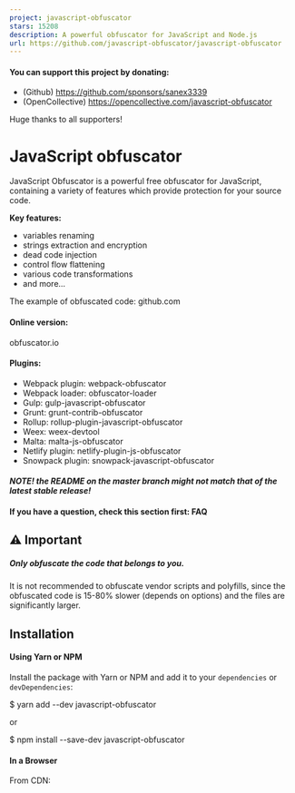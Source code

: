 ```yaml
---
project: javascript-obfuscator
stars: 15208
description: A powerful obfuscator for JavaScript and Node.js
url: https://github.com/javascript-obfuscator/javascript-obfuscator
---
```


#### You can support this project by donating:

-   (Github) https://github.com/sponsors/sanex3339
-   (OpenCollective) https://opencollective.com/javascript-obfuscator

Huge thanks to all supporters!

JavaScript obfuscator
=====================

JavaScript Obfuscator is a powerful free obfuscator for JavaScript, containing a variety of features which provide protection for your source code.

**Key features:**

-   variables renaming
-   strings extraction and encryption
-   dead code injection
-   control flow flattening
-   various code transformations
-   and more...

The example of obfuscated code: github.com

#### Online version:

obfuscator.io

#### Plugins:

-   Webpack plugin: webpack-obfuscator
-   Webpack loader: obfuscator-loader
-   Gulp: gulp-javascript-obfuscator
-   Grunt: grunt-contrib-obfuscator
-   Rollup: rollup-plugin-javascript-obfuscator
-   Weex: weex-devtool
-   Malta: malta-js-obfuscator
-   Netlify plugin: netlify-plugin-js-obfuscator
-   Snowpack plugin: snowpack-javascript-obfuscator

#### _NOTE! the README on the master branch might not match that of the latest stable release!_

#### If you have a question, check this section first: FAQ

⚠️ Important
------------

##### Only obfuscate the code that belongs to you.

It is not recommended to obfuscate vendor scripts and polyfills, since the obfuscated code is 15-80% slower (depends on options) and the files are significantly larger.

Installation
------------

#### Using Yarn or NPM

Install the package with Yarn or NPM and add it to your `dependencies` or `devDependencies`:

$ yarn add --dev javascript-obfuscator

or

$ npm install --save-dev javascript-obfuscator

#### In a Browser

From CDN:

<script src\="https://cdn.jsdelivr.net/npm/javascript-obfuscator/dist/index.browser.js"\></script\>

From `node_modules`:

<script src\="./node\_modules/javascript-obfuscator/dist/index.browser.js"\></script\>

Usage
-----

var JavaScriptObfuscator \= require('javascript-obfuscator');

var obfuscationResult \= JavaScriptObfuscator.obfuscate(
    \`
        (function(){
            var variable1 = '5' - 3;
            var variable2 = '5' + 3;
            var variable3 = '5' + - '2';
            var variable4 = \['10','10','10','10','10'\].map(parseInt);
            var variable5 = 'foo ' + 1 + 1;
            console.log(variable1);
            console.log(variable2);
            console.log(variable3);
            console.log(variable4);
            console.log(variable5);
        })();
    \`,
    {
        compact: false,
        controlFlowFlattening: true,
        controlFlowFlatteningThreshold: 1,
        numbersToExpressions: true,
        simplify: true,
        stringArrayShuffle: true,
        splitStrings: true,
        stringArrayThreshold: 1
    }
);

console.log(obfuscationResult.getObfuscatedCode());
/\*
var \_0x9947 = \[
    'map',
    'log',
    'foo\\x20',
    'bvmqO',
    '133039ViRMWR',
    'xPfLC',
    'ytpdx',
    '1243717qSZCyh',
    '2|7|4|6|9|',
    '1ErtbCr',
    '1608314VKvthn',
    '1ZRaFKN',
    'XBoAA',
    '423266kQOYHV',
    '3|0|5|8|1',
    '235064xPNdKe',
    '13RUDZfG',
    '157gNPQGm',
    '1639212MvnHZL',
    'rDjOa',
    'iBHph',
    '9926iRHoRl',
    'split'
\];
function \_0x33e4(\_0x1809b5, \_0x37ef6e) {
    return \_0x33e4 = function (\_0x338a69, \_0x39ad79) {
        \_0x338a69 = \_0x338a69 - (0x1939 + -0xf \* 0x1f3 + 0x1 \* 0x469);
        var \_0x2b223a = \_0x9947\[\_0x338a69\];
        return \_0x2b223a;
    }, \_0x33e4(\_0x1809b5, \_0x37ef6e);
}
(function (\_0x431d87, \_0x156c7f) {
    var \_0x10cf6e = \_0x33e4;
    while (!!\[\]) {
        try {
            var \_0x330ad1 = -parseInt(\_0x10cf6e(0x6c)) \* -parseInt(\_0x10cf6e(0x6d)) + -parseInt(\_0x10cf6e(0x74)) \* -parseInt(\_0x10cf6e(0x78)) + parseInt(\_0x10cf6e(0x6a)) + -parseInt(\_0x10cf6e(0x70)) + parseInt(\_0x10cf6e(0x6e)) \* -parseInt(\_0x10cf6e(0x75)) + parseInt(\_0x10cf6e(0x72)) + -parseInt(\_0x10cf6e(0x67)) \* parseInt(\_0x10cf6e(0x73));
            if (\_0x330ad1 === \_0x156c7f)
                break;
            else
                \_0x431d87\['push'\](\_0x431d87\['shift'\]());
        } catch (\_0x9f878) {
            \_0x431d87\['push'\](\_0x431d87\['shift'\]());
        }
    }
}(\_0x9947, -0xb6270 + 0x4dfd2 \* 0x2 + 0x75460 \* 0x2), function () {
    var \_0x1f346d = \_0x33e4, \_0x860db8 = {
            'ytpdx': \_0x1f346d(0x6b) + \_0x1f346d(0x71),
            'bvmqO': function (\_0x560787, \_0x519b9e) {
                return \_0x560787 - \_0x519b9e;
            },
            'rDjOa': function (\_0x4501fe, \_0x2b07a3) {
                return \_0x4501fe + \_0x2b07a3;
            },
            'xPfLC': function (\_0x5f3c9b, \_0x434936) {
                return \_0x5f3c9b + \_0x434936;
            },
            'XBoAA': function (\_0x535b8a, \_0x42eef4) {
                return \_0x535b8a + \_0x42eef4;
            },
            'iBHph': \_0x1f346d(0x65)
        }, \_0x346c55 = \_0x860db8\[\_0x1f346d(0x69)\]\[\_0x1f346d(0x79)\]('|'), \_0x3bf817 = 0x4bb \* 0x1 + 0x801 + -0xcbc;
    while (!!\[\]) {
        switch (\_0x346c55\[\_0x3bf817++\]) {
        case '0':
            console\[\_0x1f346d(0x7b)\](\_0x4c96d8);
            continue;
        case '1':
            console\[\_0x1f346d(0x7b)\](\_0x101028);
            continue;
        case '2':
            var \_0x65977d = \_0x860db8\[\_0x1f346d(0x66)\]('5', -0x586 + -0x2195 + -0x6 \* -0x685);
            continue;
        case '3':
            console\[\_0x1f346d(0x7b)\](\_0x65977d);
            continue;
        case '4':
            var \_0x56d39b = \_0x860db8\[\_0x1f346d(0x76)\]('5', -'2');
            continue;
        case '5':
            console\[\_0x1f346d(0x7b)\](\_0x56d39b);
            continue;
        case '6':
            var \_0x544285 = \[
                '10',
                '10',
                '10',
                '10',
                '10'
            \]\[\_0x1f346d(0x7a)\](parseInt);
            continue;
        case '7':
            var \_0x4c96d8 = \_0x860db8\[\_0x1f346d(0x68)\]('5', 0x622 \* -0x6 + 0x4a \* 0x3 + 0x1 \* 0x23f1);
            continue;
        case '8':
            console\[\_0x1f346d(0x7b)\](\_0x544285);
            continue;
        case '9':
            var \_0x101028 = \_0x860db8\[\_0x1f346d(0x6f)\](\_0x860db8\[\_0x1f346d(0x6f)\](\_0x860db8\[\_0x1f346d(0x77)\], 0x6fb \* 0x5 + 0x1ebf \* 0x1 + -0x41a5), 0x209 \* 0xa + 0x1314 + -0x276d);
            continue;
        }
        break;
    }
}());
\*/

### `obfuscate(sourceCode, options)`

Returns `ObfuscationResult` object which contains two public methods:

-   `getObfuscatedCode()` - returns `string` with obfuscated code;
-   `getSourceMap()` - if `sourceMap` option is enabled - returns `string` with source map or an empty string if `sourceMapMode` option is set as `inline`;
-   `getIdentifierNamesCache()` - returns object with identifier names cache if `identifierNamesCache` option is enabled, `null` overwise.

Calling `toString()` for `ObfuscationResult` object will return `string` with obfuscated code.

Method takes two parameters, `sourceCode` and `options` – the source code and the options respectively:

-   `sourceCode` (`string`, default: `null`) – any valid source code, passed as a string;
-   `options` (`Object`, default: `null`) – an object with options.

For available options, see options.

### `obfuscateMultiple(sourceCodesObject, options)`

Accepts `sourceCodesObject` that is a map which keys are identifiers of source codes and values are source codes:

```
{
    foo: 'var foo = 1;',
    bar: 'var bar = 2;'
}
```

Returns a map object which keys are identifiers of source codes and values are `ObfuscationResult` objects.

### `getOptionsByPreset(optionsPreset)`

Returns an options object for the passed options preset name.

CLI usage
---------

See CLI options.

#### Obfuscate single file

Usage:

javascript-obfuscator input\_file\_name.js \[options\]
javascript-obfuscator input\_file\_name.js --output output\_file\_name.js \[options\]
javascript-obfuscator input\_file\_name.js --output output\_folder\_name \[options\]
javascript-obfuscator input\_folder\_name --output output\_folder\_name \[options\]

Obfuscation of single input file with `.js` extension.

If the destination path is not specified with the `--output` option, the obfuscated file will be saved into the input file directory, with `INPUT_FILE_NAME-obfuscated.js` name.

Some examples:

javascript-obfuscator samples/sample.js --compact true --self-defending false
// creates a new file samples/sample-obfuscated.js

javascript-obfuscator samples/sample.js --output output/output.js --compact true --self-defending false
// creates a new file output/output.js

#### Obfuscate directory recursively

Usage:

javascript-obfuscator ./dist \[options\]
// creates a new obfuscated files under \`./dist\` directory near the input files with \`obfuscated\` postfix

javascript-obfuscator ./dist --output ./dist/obfuscated \[options\]
// creates a folder structure with obfuscated files under \`./dist/obfuscated\` path

Obfuscation of all `.js` files under input directory. If this directory contains already obfuscated files with `-obfuscated` postfix - these files will ignored.

Obfuscated files will saved into the input directory under `INPUT_FILE_NAME-obfuscated.js` name.

Conditional comments
--------------------

You can disable and enable obfuscation for specific parts of the code by adding following comments:

-   disable: `// javascript-obfuscator:disable` or `/* javascript-obfuscator:disable */`;
-   enable: `// javascript-obfuscator:enable` or `/* javascript-obfuscator:enable */`.

Example:

// input
var foo \= 1;
// javascript-obfuscator:disable
var bar \= 2;

// output
var \_0xabc123 \= 0x1;
var bar \= 2;

Conditional comments affect only direct transformations of AST-tree nodes. All child transformations still will be applied to the AST-tree nodes.

For example:

-   Obfuscation of the variable's name at its declaration is called direct transformation;
-   Obfuscation of the variable's name beyond its declaration is called child transformation.

Kind of variables
-----------------

Kind of variables of inserted nodes will auto-detected, based on most prevailing kind of variables of source code.

Conflicts of identifier names between different files
-----------------------------------------------------

During obfuscation of the different files, the same names can be generated for the global identifiers between these files. To prevent this set the unique prefix for all global identifiers for each obfuscated file with `identifiersPrefix` option.

When using CLI this prefix will be added automatically.

JavaScript Obfuscator Options
-----------------------------

Following options are available for the JS Obfuscator:

#### options:

{
    compact: true,
    controlFlowFlattening: false,
    controlFlowFlatteningThreshold: 0.75,
    deadCodeInjection: false,
    deadCodeInjectionThreshold: 0.4,
    debugProtection: false,
    debugProtectionInterval: 0,
    disableConsoleOutput: false,
    domainLock: \[\],
    domainLockRedirectUrl: 'about:blank',
    forceTransformStrings: \[\],
    identifierNamesCache: null,
    identifierNamesGenerator: 'hexadecimal',
    identifiersDictionary: \[\],
    identifiersPrefix: '',
    ignoreImports: false,
    inputFileName: '',
    log: false,
    numbersToExpressions: false,
    optionsPreset: 'default',
    renameGlobals: false,
    renameProperties: false,
    renamePropertiesMode: 'safe',
    reservedNames: \[\],
    reservedStrings: \[\],
    seed: 0,
    selfDefending: false,
    simplify: true,
    sourceMap: false,
    sourceMapBaseUrl: '',
    sourceMapFileName: '',
    sourceMapMode: 'separate',
    sourceMapSourcesMode: 'sources-content',
    splitStrings: false,
    splitStringsChunkLength: 10,
    stringArray: true,
    stringArrayCallsTransform: true,
    stringArrayCallsTransformThreshold: 0.5,
    stringArrayEncoding: \[\],
    stringArrayIndexesType: \[
        'hexadecimal-number'
    \],
    stringArrayIndexShift: true,
    stringArrayRotate: true,
    stringArrayShuffle: true,
    stringArrayWrappersCount: 1,
    stringArrayWrappersChainedCalls: true,
    stringArrayWrappersParametersMaxCount: 2,
    stringArrayWrappersType: 'variable',
    stringArrayThreshold: 0.75,
    target: 'browser',
    transformObjectKeys: false,
    unicodeEscapeSequence: false
}

#### CLI options:

    -v, --version
    -h, --help

    -o, --output

    --compact <boolean\>
    --config <string\>
    --control-flow-flattening <boolean\>
    --control-flow-flattening-threshold <number\>
    --dead-code-injection <boolean\>
    --dead-code-injection-threshold <number\>
    --debug-protection <boolean\>
    --debug-protection-interval <number\>
    --disable-console-output <boolean\>
    --domain-lock '<list>' (comma separated)
    --domain-lock-redirect-url <string\>
    --exclude '<list>' (comma separated)
    --force-transform-strings '<list>' (comma separated)
    --identifier-names-cache-path <string\>
    --identifier-names-generator <string\> \[dictionary, hexadecimal, mangled, mangled-shuffled\]
    --identifiers-dictionary '<list>' (comma separated)
    --identifiers-prefix <string\>
    --ignore-imports <boolean\>
    --log <boolean\>
    --numbers-to-expressions <boolean\>
    --options-preset <string\> \[default, low-obfuscation, medium-obfuscation, high-obfuscation\]
    --rename-globals <boolean\>
    --rename-properties <boolean\>
    --rename-properties-mode <string\> \[safe, unsafe\]
    --reserved-names '<list>' (comma separated)
    --reserved-strings '<list>' (comma separated)
    --seed <string|number\>
    --self-defending <boolean\>
    --simplify <boolean\>
    --source-map <boolean\>
    --source-map-base-url <string\>
    --source-map-file-name <string\>
    --source-map-mode <string\> \[inline, separate\]
    --source-map-sources-mode <string\> \[sources, sources-content\]
    --split-strings <boolean\>
    --split-strings-chunk-length <number\>
    --string-array <boolean\>
    --string-array-calls-transform <boolean\>
    --string-array-calls-transform-threshold <number\>
    --string-array-encoding '<list>' (comma separated) \[none, base64, rc4\]
    --string-array-indexes-type '<list>' (comma separated) \[hexadecimal-number, hexadecimal-numeric-string\]
    --string-array-index-shift <boolean\>
    --string-array-rotate <boolean\>
    --string-array-shuffle <boolean\>
    --string-array-wrappers-count <number\>
    --string-array-wrappers-chained-calls <boolean\>
    --string-array-wrappers-parameters-max-count <number\>
    --string-array-wrappers-type <string\> \[variable, function\]
    --string-array-threshold <number\>
    --target <string\> \[browser, browser-no-eval, node\]
    --transform-object-keys <boolean\>
    --unicode-escape-sequence <boolean\>

### `compact`

Type: `boolean` Default: `true`

Compact code output on one line.

### `config`

Type: `string` Default: \`\`

Name of JS/JSON config file which contains obfuscator options. These will be overridden by options passed directly to CLI

### `controlFlowFlattening`

Type: `boolean` Default: `false`

##### ⚠️ This option greatly affects the performance up to 1.5x slower runtime speed. Use `controlFlowFlatteningThreshold` to set percentage of nodes that will affected by control flow flattening.

Enables code control flow flattening. Control flow flattening is a structure transformation of the source code that hinders program comprehension.

Example:

// input
(function(){
    function foo () {
        return function () {
            var sum \= 1 + 2;
            console.log(1);
            console.log(2);
            console.log(3);
            console.log(4);
            console.log(5);
            console.log(6);
        }
    }
    
    foo()();
})();

// output
(function () {
    function \_0x3bfc5c() {
        return function () {
            var \_0x3260a5 \= {
                'WtABe': '4|0|6|5|3|2|1',
                'GokKo': function \_0xf87260(\_0x427a8e, \_0x43354c) {
                    return \_0x427a8e + \_0x43354c;
                }
            };
            var \_0x1ad4d6 \= \_0x3260a5\['WtABe'\]\['split'\]('|'), \_0x1a7b12 \= 0x0;
            while (!!\[\]) {
                switch (\_0x1ad4d6\[\_0x1a7b12++\]) {
                case '0':
                    console\['log'\](0x1);
                    continue;
                case '1':
                    console\['log'\](0x6);
                    continue;
                case '2':
                    console\['log'\](0x5);
                    continue;
                case '3':
                    console\['log'\](0x4);
                    continue;
                case '4':
                    var \_0x1f2f2f \= \_0x3260a5\['GokKo'\](0x1, 0x2);
                    continue;
                case '5':
                    console\['log'\](0x3);
                    continue;
                case '6':
                    console\['log'\](0x2);
                    continue;
                }
                break;
            }
        };
    }

	\_0x3bfc5c()();
}());

### `controlFlowFlatteningThreshold`

Type: `number` Default: `0.75` Min: `0` Max: `1`

The probability that the `controlFlowFlattening` transformation will be applied to any given node.

This setting is especially useful for large code size because large amounts of control flow transformations can slow down your code and increase code size.

`controlFlowFlatteningThreshold: 0` equals to `controlFlowFlattening: false`.

### `deadCodeInjection`

Type: `boolean` Default: `false`

##### ⚠️ Dramatically increases size of obfuscated code (up to 200%), use only if size of obfuscated code doesn't matter. Use `deadCodeInjectionThreshold` to set percentage of nodes that will affected by dead code injection.

##### ⚠️ This option forcibly enables `stringArray` option.

With this option, random blocks of dead code will be added to the obfuscated code.

Example:

// input
(function(){
    if (true) {
        var foo \= function () {
            console.log('abc');
        };
        var bar \= function () {
            console.log('def');
        };
        var baz \= function () {
            console.log('ghi');
        };
        var bark \= function () {
            console.log('jkl');
        };
        var hawk \= function () {
            console.log('mno');
        };

        foo();
        bar();
        baz();
        bark();
        hawk();
    }
})();

// output
var \_0x37b8 \= \[
    'YBCtz',
    'GlrkA',
    'urPbb',
    'abc',
    'NMIhC',
    'yZgAj',
    'zrAId',
    'EtyJA',
    'log',
    'mno',
    'jkl',
    'def',
    'Quzya',
    'IWbBa',
    'ghi'
\];
function \_0x43a7(\_0x12cf56, \_0x587376) {
    \_0x43a7 \= function (\_0x2f87a8, \_0x47eac2) {
        \_0x2f87a8 \= \_0x2f87a8 \- (0x16a7 \* 0x1 + 0x5 \* 0x151 + \-0x1c92);
        var \_0x341e03 \= \_0x37b8\[\_0x2f87a8\];
        return \_0x341e03;
    };
    return \_0x43a7(\_0x12cf56, \_0x587376);
}
(function () {
    if (!!\[\]) {
        var \_0xbbe28f \= function () {
            var \_0x2fc85f \= \_0x43a7;
            if (\_0x2fc85f(0xaf) \=== \_0x2fc85f(0xae)) {
                \_0x1dd94f\[\_0x2fc85f(0xb2)\](\_0x2fc85f(0xb5));
            } else {
                console\[\_0x2fc85f(0xb2)\](\_0x2fc85f(0xad));
            }
        };
        var \_0x5e46bc \= function () {
            var \_0x15b472 \= \_0x43a7;
            if (\_0x15b472(0xb6) !== \_0x15b472(0xaa)) {
                console\[\_0x15b472(0xb2)\](\_0x15b472(0xb5));
            } else {
                \_0x47eac2\[\_0x15b472(0xb2)\](\_0x15b472(0xad));
            }
        };
        var \_0x3669e8 \= function () {
            var \_0x47a442 \= \_0x43a7;
            if (\_0x47a442(0xb7) !== \_0x47a442(0xb0)) {
                console\[\_0x47a442(0xb2)\](\_0x47a442(0xb8));
            } else {
                \_0x24e0bf\[\_0x47a442(0xb2)\](\_0x47a442(0xb3));
            }
        };
        var \_0x28b05a \= function () {
            var \_0x497902 \= \_0x43a7;
            if (\_0x497902(0xb1) \=== \_0x497902(0xb1)) {
                console\[\_0x497902(0xb2)\](\_0x497902(0xb4));
            } else {
                \_0x59c9c6\[\_0x497902(0xb2)\](\_0x497902(0xb4));
            }
        };
        var \_0x402a54 \= function () {
            var \_0x1906b7 \= \_0x43a7;
            if (\_0x1906b7(0xab) \=== \_0x1906b7(0xac)) {
                \_0xb89cd0\[\_0x1906b7(0xb2)\](\_0x1906b7(0xb8));
            } else {
                console\[\_0x1906b7(0xb2)\](\_0x1906b7(0xb3));
            }
        };
        \_0xbbe28f();
        \_0x5e46bc();
        \_0x3669e8();
        \_0x28b05a();
        \_0x402a54();
    }
}());

### `deadCodeInjectionThreshold`

Type: `number` Default: `0.4` Min: `0` Max: `1`

Allows to set percentage of nodes that will affected by `deadCodeInjection`.

### `debugProtection`

Type: `boolean` Default: `false`

##### ⚠️ Can freeze your browser if you open the Developer Tools.

This option makes it almost impossible to use the `debugger` function of the Developer Tools (both on WebKit-based and Mozilla Firefox).

### `debugProtectionInterval`

Type: `number` Default: `0`

##### ⚠️ Can freeze your browser! Use at own risk.

If set, an interval in milliseconds is used to force the debug mode on the Console tab, making it harder to use other features of the Developer Tools. Works if `debugProtection` is enabled. Recommended value is between `2000` and `4000` milliseconds.

### `disableConsoleOutput`

Type: `boolean` Default: `false`

##### ⚠️ This option disables `console` calls globally for all scripts

Disables the use of `console.log`, `console.info`, `console.error`, `console.warn`, `console.debug`, `console.exception` and `console.trace` by replacing them with empty functions. This makes the use of the debugger harder.

### `domainLock`

Type: `string[]` Default: `[]`

##### ⚠️ This option does not work with `target: 'node'`

Allows to run the obfuscated source code only on specific domains and/or sub-domains. This makes really hard for someone to just copy and paste your source code and run it elsewhere.

If the source code isn't run on the domains specified by this option, the browser will be redirected to a passed to the `domainLockRedirectUrl` option URL.

##### Multiple domains and sub-domains

It's possible to lock your code to more than one domain or sub-domain. For instance, to lock it so the code only runs on **www.example.com** add `www.example.com`. To make it work on the root domain including any sub-domains (`example.com`, `sub.example.com`), use `.example.com`.

### `domainLockRedirectUrl`

Type: `string` Default: `about:blank`

##### ⚠️ This option does not work with `target: 'node'`

Allows the browser to be redirected to a passed URL if the source code isn't run on the domains specified by `domainLock`

### `exclude`

Type: `string[]` Default: `[]`

A file names or globs which indicates files to exclude from obfuscation.

### `forceTransformStrings`

Type: `string[]` Default: `[]`

Enables force transformation of string literals, which being matched by passed RegExp patterns.

##### ⚠️ This option affects only strings that shouldn't be transformed by `stringArrayThreshold` (or possible other thresholds in the future)

The option has a priority over `reservedStrings` option but hasn't a priority over `conditional comments`.

Example:

	{
		forceTransformStrings: \[
			'some-important-value',
			'some-string\_\\d'
		\]
	}

### `identifierNamesCache`

Type: `Object | null` Default: `null`

The main goal for this option is the ability to use the same identifier names during obfuscation of multiple sources/files.

Currently the two types of the identifiers are supported:

-   Global identifiers:
    -   All global identifiers will be written to the cache;
    -   All matched **undeclared** global identifiers will be replaced by the values from the cache.
-   Property identifiers, only when `renameProperties` option is enabled:
    -   All property identifiers will be written to the cache;
    -   All matched property identifiers will be replaced by the values from the cache.

#### Node.js API

If a `null` value is passed, completely disables the cache.

If an empty object (`{}`) is passed, enables the writing identifier names to the cache-object (`TIdentifierNamesCache` type). This cache-object will be accessed through the `getIdentifierNamesCache` method call of `ObfuscationResult` object.

The resulting cache-object can be next used as `identifierNamesGenerator` option value for using these names during obfuscation of all matched identifier names of next sources.

Example:

const source1ObfuscationResult \= JavaScriptObfuscator.obfuscate(
    \`
        function foo(arg) {
           console.log(arg)
        }
        
        function bar() {
            var bark = 2;
        }
    \`,
    {
        compact: false,
        identifierNamesCache: {},
        renameGlobals: true
    }
)

console.log(source1ObfuscationResult.getIdentifierNamesCache());
/\*
    { 
        globalIdentifiers: {
            foo: '\_0x5de86d',
            bar: '\_0x2a943b'
        }
    }
\*/

const source2ObfuscationResult \= JavaScriptObfuscator.obfuscate(
    \`
        // Expecting that these global functions are defined in another obfuscated file
        foo(1);
        bar();
        
        // Expecting that this global function is defined in third-party package
        baz();
    \`,
    {
        compact: false,
        identifierNamesCache: source1ObfuscationResult.getIdentifierNamesCache(),
        renameGlobals: true
    }
)

console.log(source2ObfuscationResult.getObfuscatedCode());
/\*
    \_0x5de86d(0x1);
    \_0x2a943b();
    baz();
 \*/

#### CLI

CLI has a different option `--identifier-names-cache-path` that allows defining a path to the existing `.json` file that will be used to read and write identifier names cache.

If a path to the empty file will be passed - identifier names cache will be written to that file.

This file with existing cache can be used again as `--identifier-names-cache-path` option value for using these names during obfuscation of all matched identifier names of the next files.

### `identifierNamesGenerator`

Type: `string` Default: `hexadecimal`

Sets identifier names generator.

Available values:

-   `dictionary`: identifier names from `identifiersDictionary` list
-   `hexadecimal`: identifier names like `_0xabc123`
-   `mangled`: short identifier names like `a`, `b`, `c`
-   `mangled-shuffled`: same as `mangled` but with shuffled alphabet

### `identifiersDictionary`

Type: `string[]` Default: `[]`

Sets identifiers dictionary for `identifierNamesGenerator`: `dictionary` option. Each identifier from the dictionary will be used in a few variants with a different casing of each character. Thus, the number of identifiers in the dictionary should depend on the identifiers amount at original source code.

### `identifiersPrefix`

Type: `string` Default: `''`

Sets prefix for all global identifiers.

Use this option when you want to obfuscate multiple files. This option helps to avoid conflicts between global identifiers of these files. Prefix should be different for every file.

### `ignoreImports`

Type: `boolean` Default: `false`

Prevents obfuscation of `require` imports. Could be helpful in some cases when for some reason runtime environment requires these imports with static strings only.

### `inputFileName`

Type: `string` Default: `''`

Allows to set name of the input file with source code. This name will be used internally for source map generation. Required when using NodeJS API and `sourceMapSourcesMode` option has `sources` value\`.

### `log`

Type: `boolean` Default: `false`

Enables logging of the information to the console.

### `numbersToExpressions`

Type: `boolean` Default: `false`

Enables numbers conversion to expressions

Example:

// input
const foo \= 1234;

// output
const foo\=\-0xd93+\-0x10b4+0x41\*0x67+0x84e\*0x3+\-0xff8;

### `optionsPreset`

Type: `string` Default: `default`

Allows to set options preset.

Available values:

-   `default`;
-   `low-obfuscation`;
-   `medium-obfuscation`;
-   `high-obfuscation`.

All addition options will be merged with selected options preset.

### `renameGlobals`

Type: `boolean` Default: `false`

##### ⚠️ this option can break your code. Enable it only if you know what it does!

Enables obfuscation of global variable and function names **with declaration**.

### `renameProperties`

Type: `boolean` Default: `false`

##### ⚠️ this option **MAY** break your code. Enable it only if you know what it does!

Enables renaming of property names. All built-in DOM properties and properties in core JavaScript classes will be ignored.

To switch between `safe` and `unsafe` modes of this option use `renamePropertiesMode` option.

To set format of renamed property names use `identifierNamesGenerator` option.

To control which properties will be renamed use `reservedNames` option.

Example:

// input
(function () {
    const foo \= {
        prop1: 1,
        prop2: 2,
        calc: function () {
            return this.prop1 + this.prop2;
        }
    };
    
    console.log(foo.calc());
})();

// output
(function () {
    const \_0x46529b \= {
        '\_0x10cec7': 0x1,
        '\_0xc1c0ca': 0x2,
        '\_0x4b961d': function () {
            return this\['\_0x10cec7'\] + this\['\_0xc1c0ca'\];
        }
    };
    console\['log'\](\_0x46529b\['\_0x4b961d'\]());
}());

### `renamePropertiesMode`

Type: `string` Default: `safe`

##### ⚠️ Even in `safe` mode, `renameProperties` option **MAY** break your code.

Specifies `renameProperties` option mode:

-   `safe` - default behaviour after `2.11.0` release. Trying to rename properties in a more safe way to prevent runtime errors. With this mode some properties will be excluded from renaming.
-   `unsafe` - default behaviour before `2.11.0` release. Renames properties in an unsafe way without any restrictions.

If one file is using properties from other file, use `identifierNamesCache` option to keep the same property names between these files.

### `reservedNames`

Type: `string[]` Default: `[]`

Disables obfuscation and generation of identifiers, which being matched by passed RegExp patterns.

Example:

	{
		reservedNames: \[
			'^someVariable',
			'functionParameter\_\\d'
		\]
	}

### `reservedStrings`

Type: `string[]` Default: `[]`

Disables transformation of string literals, which being matched by passed RegExp patterns.

Example:

	{
		reservedStrings: \[
			'react-native',
			'\\.\\/src\\/test',
			'some-string\_\\d'
		\]
	}

### `seed`

Type: `string|number` Default: `0`

This option sets seed for random generator. This is useful for creating repeatable results.

If seed is `0` - random generator will work without seed.

### `selfDefending`

Type: `boolean` Default: `false`

##### ⚠️ Don't change obfuscated code in any way after obfuscation with this option, because any change like uglifying of code can trigger self defending and code wont work anymore!

##### ⚠️ This option forcibly sets `compact` value to `true`

This option makes the output code resilient against formatting and variable renaming. If one tries to use a JavaScript beautifier on the obfuscated code, the code won't work anymore, making it harder to understand and modify it.

### `simplify`

Type: `boolean` Default: `true`

Enables additional code obfuscation through simplification.

##### ⚠️ in future releases obfuscation of `boolean` literals (`true` => `!![]`) will be moved under this option.

Example:

// input
if (condition1) {
    const foo \= 1;
    const bar \= 2;
  
    console.log(foo);
  
    return bar;
} else if (condition2) {
    console.log(1);
    console.log(2);
    console.log(3);
  
    return 4;
} else {
    return 5;
}

// output
if (condition1) {
    const foo \= 0x1, bar \= 0x2;
    return console\['log'\](foo), bar;
} else
    return condition2 ? (console\['log'\](0x1), console\['log'\](0x2), console\['log'\](0x3), 0x4) : 0x5;

### `sourceMap`

Type: `boolean` Default: `false`

Enables source map generation for obfuscated code.

Source maps can be useful to help you debug your obfuscated JavaScript source code. If you want or need to debug in production, you can upload the separate source map file to a secret location and then point your browser there.

### `sourceMapBaseUrl`

Type: `string` Default: \`\`

Sets base url to the source map import url when `sourceMapMode: 'separate'`.

CLI example:

```
javascript-obfuscator input.js --output out.js --source-map true --source-map-base-url 'http://localhost:9000'
```

Result:

```
//# sourceMappingURL=http://localhost:9000/out.js.map
```

### `sourceMapFileName`

Type: `string` Default: \`\`

Sets file name for output source map when `sourceMapMode: 'separate'`.

CLI example:

```
javascript-obfuscator input.js --output out.js --source-map true --source-map-base-url 'http://localhost:9000' --source-map-file-name example
```

Result:

```
//# sourceMappingURL=http://localhost:9000/example.js.map
```

### `sourceMapMode`

Type: `string` Default: `separate`

Specifies source map generation mode:

-   `inline` - add source map at the end of each .js files;
-   `separate` - generates corresponding '.map' file with source map. In case you run obfuscator through CLI - adds link to source map file to the end of file with obfuscated code `//# sourceMappingUrl=file.js.map`.

### `sourceMapSourcesMode`

Type: `string` Default: `sources-content`

Allows to control `sources` and `sourcesContent` fields of the source map:

-   `sources-content` - adds dummy `sources` field, adds `sourcesContent` field with the original source code;
-   `sources` - adds `sources` field with a valid source description, does not add `sourcesContent` field. When using NodeJS API it's required to define `inputFileName` option that will be used as `sources` field value.

### `splitStrings`

Type: `boolean` Default: `false`

Splits literal strings into chunks with length of `splitStringsChunkLength` option value.

Example:

// input
(function(){
    var test \= 'abcdefg';
})();

// output
(function(){
    var \_0x5a21 \= 'ab' + 'cd' + 'ef' + 'g';
})();

### `splitStringsChunkLength`

Type: `number` Default: `10`

Sets chunk length of `splitStrings` option.

### `stringArray`

Type: `boolean` Default: `true`

Removes string literals and place them in a special array. For instance, the string `"Hello World"` in `var m = "Hello World";` will be replaced with something like `var m = _0x12c456[0x1];`

### `stringArrayCallsTransform`

Type: `boolean` Default: `false`

##### ⚠️ `stringArray` option must be enabled

Enables the transformation of calls to the `stringArray`. All arguments of these calls may be extracted to a different object depending on `stringArrayCallsTransformThreshold` value. So it makes it even harder to automatically find calls to the string array.

Example:

```
function foo() {
    var k = {
        c: 0x2f2,
        d: '0x396',
        e: '0x397',
        f: '0x39a',
        g: '0x39d',
        h: 0x398,
        l: 0x394,
        m: '0x39b',
        n: '0x39f',
        o: 0x395,
        p: 0x395,
        q: 0x399,
        r: '0x399'
    };
    var c = i(k.d, k.e);
    var d = i(k.f, k.g);
    var e = i(k.h, k.l);
    var f = i(k.m, k.n);
    function i(c, d) {
        return b(c - k.c, d);
    }
    var g = i(k.o, k.p);
    var h = i(k.q, k.r);
}
function j(c, d) {
    var l = { c: 0x14b };
    return b(c - -l.c, d);
}
console[j(-'0xa6', -'0xa6')](foo());
function b(c, d) {
    var e = a();
    b = function (f, g) {
        f = f - 0xa3;
        var h = e[f];
        return h;
    };
    return b(c, d);
}
function a() {
    var m = [
        'string5',
        'string1',
        'log',
        'string3',
        'string6',
        'string2',
        'string4'
    ];
    a = function () {
        return m;
    };
    return a();
}
```

### `stringArrayCallsTransformThreshold`

Type: `number` Default: `0.5`

##### ⚠️ `stringArray` and `stringArrayCallsTransformThreshold` options must be enabled

You can use this setting to adjust the probability (from 0 to 1) that calls to the string array will be transformed.

### `stringArrayEncoding`

Type: `string[]` Default: `[]`

##### ⚠️ `stringArray` option must be enabled

This option can slow down your script.

Encode all string literals of the `stringArray` using `base64` or `rc4` and inserts a special code that used to decode it back at runtime.

Each `stringArray` value will be encoded by the randomly picked encoding from the passed list. This makes possible to use multiple encodings.

Available values:

-   `'none'` (`boolean`): doesn't encode `stringArray` value
-   `'base64'` (`string`): encodes `stringArray` value using `base64`
-   `'rc4'` (`string`): encodes `stringArray` value using `rc4`. **About 30-50% slower than `base64`, but harder to get initial values.** It's recommended to disable `unicodeEscapeSequence` option when using `rc4` encoding to prevent very large size of obfuscated code.

For example with the following option values some `stringArray` value won't be encoded, and some values will be encoded with `base64` and `rc4` encoding:

stringArrayEncoding: \[
    'none',
    'base64',
    'rc4'
\]

### `stringArrayIndexesType`

Type: `string[]` Default: `['hexadecimal-number']`

##### ⚠️ `stringArray` option must be enabled

Allows to control the type of string array call indexes.

Each `stringArray` call index will be transformed by the randomly picked type from the passed list. This makes possible to use multiple types.

Available values:

-   `'hexadecimal-number'` (`default`): transforms string array call indexes as hexadecimal numbers
-   `'hexadecimal-numeric-string'`: transforms string array call indexes as hexadecimal numeric string

Before `2.9.0` release `javascript-obfuscator` transformed all string array call indexes with `hexadecimal-numeric-string` type. This makes some manual deobfuscation slightly harder but it allows easy detection of these calls by automatic deobfuscators.

The new `hexadecimal-number` type approaches to make harder auto-detect of string array call patterns in the code.

More types will be added in the future.

### `stringArrayIndexShift`

Type: `boolean` Default: `true`

##### ⚠️ `stringArray` option must be enabled

Enables additional index shift for all string array calls

### `stringArrayRotate`

Type: `boolean` Default: `true`

##### ⚠️ `stringArray` must be enabled

Shift the `stringArray` array by a fixed and random (generated at the code obfuscation) places. This makes it harder to match the order of the removed strings to their original place.

### `stringArrayShuffle`

Type: `boolean` Default: `true`

##### ⚠️ `stringArray` must be enabled

Randomly shuffles the `stringArray` array items.

### `stringArrayWrappersCount`

Type: `number` Default: `1`

##### ⚠️ `stringArray` option must be enabled

Sets the count of wrappers for the `string array` inside each root or function scope. The actual count of wrappers inside each scope is limited by a count of `literal` nodes within this scope.

Example:

// Input
const foo \= 'foo';
const bar \= 'bar';
        
function test () {
    const baz \= 'baz';
    const bark \= 'bark';
    const hawk \= 'hawk';
}

const eagle \= 'eagle';

// Output, stringArrayWrappersCount: 5
const \_0x3f6c \= \[
    'bark',
    'bar',
    'foo',
    'eagle',
    'hawk',
    'baz'
\];
const \_0x48f96e \= \_0x2e13;
const \_0x4dfed8 \= \_0x2e13;
const \_0x55e970 \= \_0x2e13;
function \_0x2e13(\_0x33c4f5, \_0x3f6c62) {
    \_0x2e13 \= function (\_0x2e1388, \_0x60b1e) {
        \_0x2e1388 \= \_0x2e1388 \- 0xe2;
        let \_0x53d475 \= \_0x3f6c\[\_0x2e1388\];
        return \_0x53d475;
    };
    return \_0x2e13(\_0x33c4f5, \_0x3f6c62);
}
const foo \= \_0x48f96e(0xe4);
const bar \= \_0x4dfed8(0xe3);
function test() {
    const \_0x1c262f \= \_0x2e13;
    const \_0x54d7a4 \= \_0x2e13;
    const \_0x5142fe \= \_0x2e13;
    const \_0x1392b0 \= \_0x1c262f(0xe7);
    const \_0x201a58 \= \_0x1c262f(0xe2);
    const \_0xd3a7fb \= \_0x1c262f(0xe6);
}
const eagle \= \_0x48f96e(0xe5);

### `stringArrayWrappersChainedCalls`

Type: `boolean` Default: `true`

##### ⚠️ `stringArray` and `stringArrayWrappersCount` options must be enabled

Enables the chained calls between `string array` wrappers.

Example:

// Input
const foo \= 'foo';
const bar \= 'bar';
        
function test () {
    const baz \= 'baz';
    const bark \= 'bark';

    function test1() {
        const hawk \= 'hawk';
        const eagle \= 'eagle';
    } 
}

// Output, stringArrayWrappersCount: 5, stringArrayWrappersChainedCalls: true
const \_0x40c2 \= \[
    'bar',
    'bark',
    'hawk',
    'eagle',
    'foo',
    'baz'
\];
const \_0x31c087 \= \_0x3280;
const \_0x31759a \= \_0x3280;
function \_0x3280(\_0x1f52ee, \_0x40c2a2) {
    \_0x3280 \= function (\_0x3280a4, \_0xf07b02) {
        \_0x3280a4 \= \_0x3280a4 \- 0x1c4;
        let \_0x57a182 \= \_0x40c2\[\_0x3280a4\];
        return \_0x57a182;
    };
    return \_0x3280(\_0x1f52ee, \_0x40c2a2);
}
const foo \= \_0x31c087(0x1c8);
const bar \= \_0x31c087(0x1c4);
function test() {
    const \_0x848719 \= \_0x31759a;
    const \_0x2693bf \= \_0x31c087;
    const \_0x2c08e8 \= \_0x848719(0x1c9);
    const \_0x359365 \= \_0x2693bf(0x1c5);
    function \_0x175e90() {
        const \_0x310023 \= \_0x848719;
        const \_0x2302ef \= \_0x2693bf;
        const \_0x237437 \= \_0x310023(0x1c6);
        const \_0x56145c \= \_0x310023(0x1c7);
    }
}

### `stringArrayWrappersParametersMaxCount`

Type: `number` Default: `2`

##### ⚠️ `stringArray` option must be enabled

##### ⚠️ Currently this option affects only wrappers added by `stringArrayWrappersType` `function` option value

Allows to control the maximum number of string array wrappers parameters. Default and minimum value is `2`. Recommended value between `2` and `5`.

### `stringArrayWrappersType`

Type: `string` Default: `variable`

##### ⚠️ `stringArray` and `stringArrayWrappersCount` options must be enabled

Allows to select a type of the wrappers that are appending by the `stringArrayWrappersCount` option.

Available values:

-   `'variable'`: appends variable wrappers at the top of each scope. Fast performance.
-   `'function'`: appends function wrappers at random positions inside each scope. Slower performance than with `variable` but provides more strict obfuscation.

Highly recommended to use `function` wrappers for higher obfuscation when a performance loss doesn't have a high impact on an obfuscated application.

Example of the `'function'` option value:

// input
const foo \= 'foo';

function test () {
    const bar \= 'bar';
    console.log(foo, bar);
}

test();

// output
const a \= \[
    'log',
    'bar',
    'foo'
\];
const foo \= d(0x567, 0x568);
function b(c, d) {
    b \= function (e, f) {
        e \= e \- 0x185;
        let g \= a\[e\];
        return g;
    };
    return b(c, d);
}
function test() {
    const c \= e(0x51c, 0x51b);
    function e (c, g) {
        return b(c \- 0x396, g);
    }
    console\[f(0x51b, 0x51d)\](foo, c);
    function f (c, g) {
        return b(c \- 0x396, g);
    }
}
function d (c, g) {
    return b(g \- 0x3e1, c);
}
test();

### `stringArrayThreshold`

Type: `number` Default: `0.8` Min: `0` Max: `1`

##### ⚠️ `stringArray` option must be enabled

You can use this setting to adjust the probability (from 0 to 1) that a string literal will be inserted into the `stringArray`.

This setting is especially useful for large code size because it repeatedly calls to the `string array` and can slow down your code.

`stringArrayThreshold: 0` equals to `stringArray: false`.

### `target`

Type: `string` Default: `browser`

Allows to set target environment for obfuscated code.

Available values:

-   `browser`;
-   `browser-no-eval`;
-   `node`.

Currently output code for `browser` and `node` targets is identical, but some browser-specific options are not allowed to use with `node` target. Output code for `browser-no-eval` target is not using `eval`.

### `transformObjectKeys`

Type: `boolean` Default: `false`

Enables transformation of object keys.

Example:

// input
(function(){
    var object \= {
        foo: 'test1',
        bar: {
            baz: 'test2'
        }
    };
})();

// output
var \_0x4735 \= \[
    'foo',
    'baz',
    'bar',
    'test1',
    'test2'
\];
function \_0x390c(\_0x33d6b6, \_0x4735f4) {
    \_0x390c \= function (\_0x390c37, \_0x1eed85) {
        \_0x390c37 \= \_0x390c37 \- 0x198;
        var \_0x2275f8 \= \_0x4735\[\_0x390c37\];
        return \_0x2275f8;
    };
    return \_0x390c(\_0x33d6b6, \_0x4735f4);
}
(function () {
    var \_0x17d1b7 \= \_0x390c;
    var \_0xc9b6bb \= {};
    \_0xc9b6bb\[\_0x17d1b7(0x199)\] \= \_0x17d1b7(0x19c);
    var \_0x3d959a \= {};
    \_0x3d959a\[\_0x17d1b7(0x198)\] \= \_0x17d1b7(0x19b);
    \_0x3d959a\[\_0x17d1b7(0x19a)\] \= \_0xc9b6bb;
    var \_0x41fd86 \= \_0x3d959a;
}());

### `unicodeEscapeSequence`

Type: `boolean` Default: `false`

Allows to enable/disable string conversion to unicode escape sequence.

Unicode escape sequence increases code size greatly and strings easily can be reverted to their original view. Recommended to enable this option only for small source code.

Preset Options
--------------

### High obfuscation, low performance

The performance will be much slower than without obfuscation

{
    compact: true,
    controlFlowFlattening: true,
    controlFlowFlatteningThreshold: 1,
    deadCodeInjection: true,
    deadCodeInjectionThreshold: 1,
    debugProtection: true,
    debugProtectionInterval: 4000,
    disableConsoleOutput: true,
    identifierNamesGenerator: 'hexadecimal',
    log: false,
    numbersToExpressions: true,
    renameGlobals: false,
    selfDefending: true,
    simplify: true,
    splitStrings: true,
    splitStringsChunkLength: 5,
    stringArray: true,
    stringArrayCallsTransform: true,
    stringArrayEncoding: \['rc4'\],
    stringArrayIndexShift: true,
    stringArrayRotate: true,
    stringArrayShuffle: true,
    stringArrayWrappersCount: 5,
    stringArrayWrappersChainedCalls: true,    
    stringArrayWrappersParametersMaxCount: 5,
    stringArrayWrappersType: 'function',
    stringArrayThreshold: 1,
    transformObjectKeys: true,
    unicodeEscapeSequence: false
}

### Medium obfuscation, optimal performance

The performance will be slower than without obfuscation

{
    compact: true,
    controlFlowFlattening: true,
    controlFlowFlatteningThreshold: 0.75,
    deadCodeInjection: true,
    deadCodeInjectionThreshold: 0.4,
    debugProtection: false,
    debugProtectionInterval: 0,
    disableConsoleOutput: true,
    identifierNamesGenerator: 'hexadecimal',
    log: false,
    numbersToExpressions: true,
    renameGlobals: false,
    selfDefending: true,
    simplify: true,
    splitStrings: true,
    splitStringsChunkLength: 10,
    stringArray: true,
    stringArrayCallsTransform: true,
    stringArrayCallsTransformThreshold: 0.75,
    stringArrayEncoding: \['base64'\],
    stringArrayIndexShift: true,
    stringArrayRotate: true,
    stringArrayShuffle: true,
    stringArrayWrappersCount: 2,
    stringArrayWrappersChainedCalls: true,
    stringArrayWrappersParametersMaxCount: 4,
    stringArrayWrappersType: 'function',
    stringArrayThreshold: 0.75,
    transformObjectKeys: true,
    unicodeEscapeSequence: false
}

### Low obfuscation, High performance

The performance will be at a relatively normal level

{
    compact: true,
    controlFlowFlattening: false,
    deadCodeInjection: false,
    debugProtection: false,
    debugProtectionInterval: 0,
    disableConsoleOutput: true,
    identifierNamesGenerator: 'hexadecimal',
    log: false,
    numbersToExpressions: false,
    renameGlobals: false,
    selfDefending: true,
    simplify: true,
    splitStrings: false,
    stringArray: true,
    stringArrayCallsTransform: false,
    stringArrayEncoding: \[\],
    stringArrayIndexShift: true,
    stringArrayRotate: true,
    stringArrayShuffle: true,
    stringArrayWrappersCount: 1,
    stringArrayWrappersChainedCalls: true,
    stringArrayWrappersParametersMaxCount: 2,
    stringArrayWrappersType: 'variable',
    stringArrayThreshold: 0.75,
    unicodeEscapeSequence: false
}

### Default preset, High performance

{
    compact: true,
    controlFlowFlattening: false,
    deadCodeInjection: false,
    debugProtection: false,
    debugProtectionInterval: 0,
    disableConsoleOutput: false,
    identifierNamesGenerator: 'hexadecimal',
    log: false,
    numbersToExpressions: false,
    renameGlobals: false,
    selfDefending: false,
    simplify: true,
    splitStrings: false,
    stringArray: true,
    stringArrayCallsTransform: false,
    stringArrayCallsTransformThreshold: 0.5,
    stringArrayEncoding: \[\],
    stringArrayIndexShift: true,
    stringArrayRotate: true,
    stringArrayShuffle: true,
    stringArrayWrappersCount: 1,
    stringArrayWrappersChainedCalls: true,
    stringArrayWrappersParametersMaxCount: 2,
    stringArrayWrappersType: 'variable',
    stringArrayThreshold: 0.75,
    unicodeEscapeSequence: false
}

Frequently Asked Questions
--------------------------

### What javascript versions are supported?

`es3`, `es5`, `es2015`, `es2016`, `es2017`, `es2018`, `es2019` and partially `es2020`

### I want to use feature that described in `README.md` but it's not working!

The README on the master branch might not match that of the latest stable release.

### Why CLI command not working?

Try to run `npm link javascript-obfuscator` command or install it globally with `npm i -g javascript-obfuscator`

### Online version?

obfuscator.io

### JSX support?

No. JSX support isn't planned.

### How to change kind of variables of inserted nodes (`var`, `let` or `const`)?

See: `Kind of variables`

### Why I got `null` value instead of `BigInt` number?

`BigInt` obfuscation works correctly only in environments that support `BigInt` values. See ESTree spec

### I enabled `renameProperties` option, and my code broke! What to do?

Try `renamePropertiesMode: 'safe'` option, if it still doesn't work, just disable this option.

GitHub Sponsors
---------------

Backers
-------

Support us with a monthly donation and help us continue our activities. \[Become a backer\]

Open Collective Sponsors
------------------------

Become a sponsor and get your logo on our README on Github with a link to your site.

License
-------

Copyright (C) 2016-2024 Timofey Kachalov.

Redistribution and use in source and binary forms, with or without modification, are permitted provided that the following conditions are met:

-   Redistributions of source code must retain the above copyright notice, this list of conditions and the following disclaimer.
-   Redistributions in binary form must reproduce the above copyright notice, this list of conditions and the following disclaimer in the documentation and/or other materials provided with the distribution.

THIS SOFTWARE IS PROVIDED BY THE COPYRIGHT HOLDERS AND CONTRIBUTORS "AS IS" AND ANY EXPRESS OR IMPLIED WARRANTIES, INCLUDING, BUT NOT LIMITED TO, THE IMPLIED WARRANTIES OF MERCHANTABILITY AND FITNESS FOR A PARTICULAR PURPOSE ARE DISCLAIMED. IN NO EVENT SHALL BE LIABLE FOR ANY DIRECT, INDIRECT, INCIDENTAL, SPECIAL, EXEMPLARY, OR CONSEQUENTIAL DAMAGES (INCLUDING, BUT NOT LIMITED TO, PROCUREMENT OF SUBSTITUTE GOODS OR SERVICES; LOSS OF USE, DATA, OR PROFITS; OR BUSINESS INTERRUPTION) HOWEVER CAUSED AND ON ANY THEORY OF LIABILITY, WHETHER IN CONTRACT, STRICT LIABILITY, OR TORT (INCLUDING NEGLIGENCE OR OTHERWISE) ARISING IN ANY WAY OUT OF THE USE OF THIS SOFTWARE, EVEN IF ADVISED OF THE POSSIBILITY OF SUCH DAMAGE.
